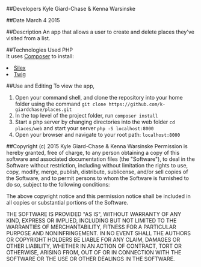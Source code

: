 ##Developers
Kyle Giard-Chase & Kenna Warsinske

##Date
March 4 2015


##Description
An app that allows a user to create and delete places they've visited from a list.

##Technologies Used
PHP <br>
It uses <a href='https://getcomposer.org/'>Composer</a> to install:
<li>
<a href='http://silex.sensiolabs.org/'>Silex</a>
</li>
<li><a href='http://twig.sensiolabs.org/'>Twig</a></li>


##Use and Editing
To view the app,<br>
1. Open your command shell, and clone the repository into your home folder using the command `git clone https://github.com/k-giardchase/places.git`<br>
2. In the top level of the project folder, run `composer install`<br>
3. Start a php server by changing directories into the web folder `cd places/web`
and start your server `php -S localhost:8000`<br>
3. Open your browser and navigate to your root path: `localhost:8000`


##Copyright (c) 2015 Kyle Giard-Chase & Kenna Warsinske
Permission is hereby granted, free of charge, to any person obtaining a copy
of this software and associated documentation files (the "Software"), to deal
in the Software without restriction, including without limitation the rights
to use, copy, modify, merge, publish, distribute, sublicense, and/or sell
copies of the Software, and to permit persons to whom the Software is
furnished to do so, subject to the following conditions:

The above copyright notice and this permission notice shall be included in
all copies or substantial portions of the Software.

THE SOFTWARE IS PROVIDED "AS IS", WITHOUT WARRANTY OF ANY KIND, EXPRESS OR
IMPLIED, INCLUDING BUT NOT LIMITED TO THE WARRANTIES OF MERCHANTABILITY,
FITNESS FOR A PARTICULAR PURPOSE AND NONINFRINGEMENT. IN NO EVENT SHALL THE
AUTHORS OR COPYRIGHT HOLDERS BE LIABLE FOR ANY CLAIM, DAMAGES OR OTHER
LIABILITY, WHETHER IN AN ACTION OF CONTRACT, TORT OR OTHERWISE, ARISING FROM,
OUT OF OR IN CONNECTION WITH THE SOFTWARE OR THE USE OR OTHER DEALINGS IN
THE SOFTWARE.

